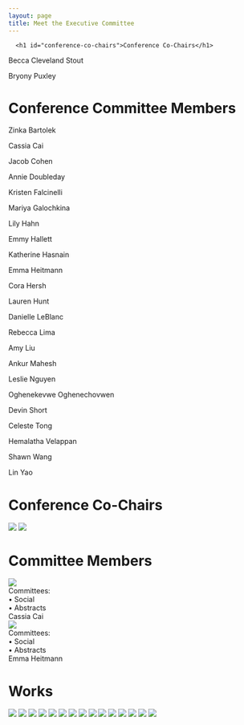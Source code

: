 ```yaml
---
layout: page
title: Meet the Executive Committee
---
```


<link rel="stylesheet" type="text/css" href="/assets/css/grid.css">


<div class=" container-md " role="main">
  <div class="row">
    <div class=" col ">
      

      <h1 id="conference-co-chairs">Conference Co-Chairs</h1>
<p>Becca Cleveland Stout</p>

<p>Bryony Puxley</p>

<h1 id="conference-committee-members">Conference Committee Members</h1>
<p>Zinka Bartolek</p>

<p>Cassia Cai</p>

<p>Jacob Cohen</p>

<p>Annie Doubleday</p>

<p>Kristen Falcinelli</p>

<p>Mariya Galochkina</p>

<p>Lily Hahn</p>

<p>Emmy Hallett</p>

<p>Katherine Hasnain</p>

<p>Emma Heitmann</p>

<p>Cora Hersh</p>

<p>Lauren Hunt</p>

<p>Danielle LeBlanc</p>

<p>Rebecca Lima</p>

<p>Amy Liu</p>

<p>Ankur Mahesh</p>

<p>Leslie Nguyen</p>

<p>Oghenekevwe Oghenechovwen</p>

<p>Devin Short</p>

<p>Celeste Tong</p>

<p>Hemalatha Velappan</p>

<p>Shawn Wang</p>

<p>Lin Yao</p> 
  </div>
</div>

<h1>Conference Co-Chairs</h1>
<div class="container">
   <img class="small" src="/assets/img/headshots/Rebecca_ClevelandStout.jpg">
   <img class="small" src="/assets/img/headshots/Puxley_Bryony.jpeg">
</div>

<h1>Committee Members</h1>
<div class="container">
   <div class="container1">
    <img class="small" src="/assets/img/headshots/Cassia Cai.jpeg" />
    <div class="middle">
      <div class="textcenter">Committees:</div>
      <div class="textleft">• Social</div>
      <div class="textleft">• Abstracts</div>
    </div>
    <div class="textcenter">Cassia Cai</div>
   </div>
   <div class="container1">
    <img class="small" src="/assets/img/headshots/Emma Heitmann.jpeg" />
    <div class="middle">
      <div class="textcenter">Committees:</div>
      <div class="textleft">• Social</div>
      <div class="textleft">• Abstracts</div>
    </div>
    <div class="textcenter">Emma Heitmann</div>
   </div>
</div>

<h1>Works</h1>
<div class="container">
   <img class="small" src="/assets/img/headshots/Cassia Cai.jpeg">
   <img class="small" src="/assets/img/headshots/Emma Heitmann.jpeg">
   <img class="small" src="/assets/img/headshots/Hemalatha_Velappan_2.jpeg">
   <img class="small" src="/assets/img/headshots/Katherine Hasnain profile pic (2).jpeg">
   <img class="small" src="/assets/img/headshots/Kristen Falcinelli.jpeg" />
   <img class="small" src="/assets/img/headshots/LeBlanc_Danielle.jpeg" />
   <img class="small" src="/assets/img/headshots/Amy Liu.jpg" />
   <img class="small" src="/assets/img/headshots/Doubleday_Annie2..jpeg" />
   <img class="small" src="/assets/img/headshots/Emmy_Hallett.jpeg" />
   <img class="small" src="/assets/img/headshots/lhahn.jpeg" />
   <img class="small" src="/assets/img/headshots/Lin_Yao.jpeg" />
   <img class="small" src="/assets/img/headshots/Mahesh_Ankur-GCC Cropped.jpeg" />
   <img class="small" src="/assets/img/headshots/Oghenekevwe_Oghenechovwen.jpeg" />
   <img class="small" src="/assets/img/headshots/RebeccaLima.jpeg" />
   <img class="small" src="/assets/img/headshots/Celeste_Tong.jpg" />
</div>